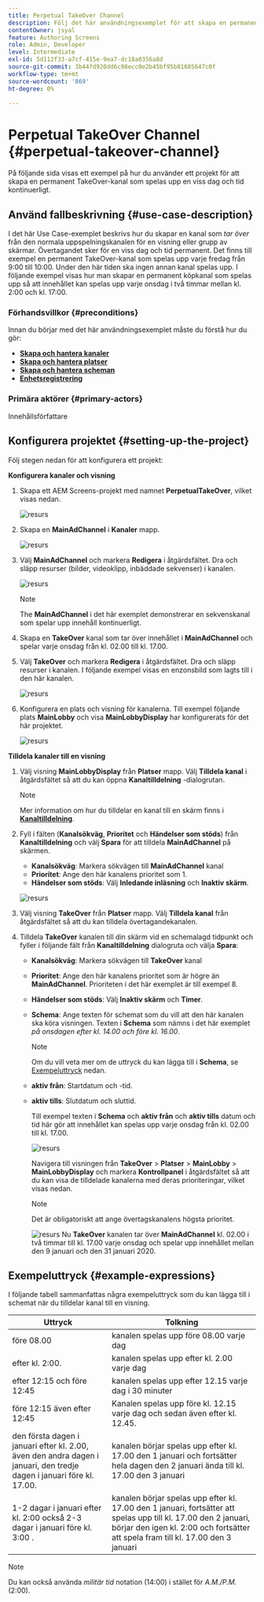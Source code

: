 ```yaml
---
title: Perpetual TakeOver Channel
description: Följ det här användningsexemplet för att skapa en permanent TakeOver-kanal.
contentOwner: jsyal
feature: Authoring Screens
role: Admin, Developer
level: Intermediate
exl-id: 5d112f33-a7cf-415e-9ea7-dc18a0356a8d
source-git-commit: 3b44fd920dd6c98ecc0e2b45bf95b81685647c0f
workflow-type: tm+mt
source-wordcount: '869'
ht-degree: 0%

---
```


# Perpetual TakeOver Channel {#perpetual-takeover-channel}

På följande sida visas ett exempel på hur du använder ett projekt för att skapa en permanent TakeOver-kanal som spelas upp en viss dag och tid kontinuerligt.

## Använd fallbeskrivning {#use-case-description}

I det här Use Case-exemplet beskrivs hur du skapar en kanal som *tar över* från den normala uppspelningskanalen för en visning eller grupp av skärmar. Övertagandet sker för en viss dag och tid permanent.
Det finns till exempel en permanent TakeOver-kanal som spelas upp varje fredag från 9:00 till 10:00. Under den här tiden ska ingen annan kanal spelas upp. I följande exempel visas hur man skapar en permanent köpkanal som spelas upp så att innehållet kan spelas upp varje onsdag i två timmar mellan kl. 2:00 och kl. 17:00.

### Förhandsvillkor {#preconditions}

Innan du börjar med det här användningsexemplet måste du förstå hur du gör:

* **[Skapa och hantera kanaler](managing-channels.md)**
* **[Skapa och hantera platser](managing-locations.md)**
* **[Skapa och hantera scheman](managing-schedules.md)**
* **[Enhetsregistrering](device-registration.md)**

### Primära aktörer {#primary-actors}

Innehållsförfattare

## Konfigurera projektet {#setting-up-the-project}

Följ stegen nedan för att konfigurera ett projekt:

**Konfigurera kanaler och visning**

1. Skapa ett AEM Screens-projekt med namnet **PerpetualTakeOver**, vilket visas nedan.

   ![resurs](assets/p_usecase1.png)

1. Skapa en **MainAdChannel** i **Kanaler** mapp.

   ![resurs](assets/p_usecase2.png)

1. Välj **MainAdChannel** och markera **Redigera** i åtgärdsfältet. Dra och släpp resurser (bilder, videoklipp, inbäddade sekvenser) i kanalen.

   ![resurs](assets/p_usecase3.png)


   >[!NOTE]
   >The **MainAdChannel** i det här exemplet demonstrerar en sekvenskanal som spelar upp innehåll kontinuerligt.

1. Skapa en **TakeOver** kanal som tar över innehållet i **MainAdChannel** och spelar varje onsdag från kl. 02.00 till kl. 17.00.

1. Välj **TakeOver** och markera **Redigera** i åtgärdsfältet. Dra och släpp resurser i kanalen. I följande exempel visas en enzonsbild som lagts till i den här kanalen.

   ![resurs](assets/p_usecase4.png)

1. Konfigurera en plats och visning för kanalerna. Till exempel följande plats **MainLobby** och visa **MainLobbyDisplay** har konfigurerats för det här projektet.

   ![resurs](assets/p_usecase5.png)

**Tilldela kanaler till en visning**

1. Välj visning **MainLobbyDisplay** från **Platser** mapp. Välj **Tilldela kanal** i åtgärdsfältet så att du kan öppna **Kanaltilldelning** -dialogrutan.

   >[!NOTE]
   >Mer information om hur du tilldelar en kanal till en skärm finns i **[Kanaltilldelning](channel-assignment.md)**.

1. Fyll i fälten (**Kanalsökväg**, **Prioritet** och **Händelser som stöds**) från **Kanaltilldelning** och välj **Spara** för att tilldela **MainAdChannel** på skärmen.

   * **Kanalsökväg**: Markera sökvägen till **MainAdChannel** kanal
   * **Prioritet**: Ange den här kanalens prioritet som 1.
   * **Händelser som stöds**: Välj **Inledande inläsning** och **Inaktiv skärm**.

   ![resurs](assets/p_usecase6.png)

1. Välj visning **TakeOver** från **Platser** mapp. Välj **Tilldela kanal** från åtgärdsfältet så att du kan tilldela övertagandekanalen.

1. Tilldela **TakeOver** kanalen till din skärm vid en schemalagd tidpunkt och fyller i följande fält från **Kanaltilldelning** dialogruta och välja **Spara**:

   * **Kanalsökväg**: Markera sökvägen till **TakeOver** kanal
   * **Prioritet**: Ange den här kanalens prioritet som är högre än **MainAdChannel**. Prioriteten i det här exemplet är till exempel 8.
   * **Händelser som stöds**: Välj **Inaktiv skärm** och **Timer**.
   * **Schema**: Ange texten för schemat som du vill att den här kanalen ska köra visningen. Texten i **Schema** som nämns i det här exemplet *på onsdagen efter kl. 14.00 och före kl. 16.00*.

     >[!NOTE]
     >Om du vill veta mer om de uttryck du kan lägga till i **Schema**, se [Exempeluttryck](#example-expressions) nedan.
   * **aktiv från**: Startdatum och -tid.
   * **aktiv tills**: Slutdatum och sluttid.

     Till exempel texten i **Schema** och **aktiv från** och **aktiv tills** datum och tid här gör att innehållet kan spelas upp varje onsdag från kl. 02.00 till kl. 17.00.


     ![resurs](assets/p_usecase7.png)

     Navigera till visningen från **TakeOver** > **Platser** > **MainLobby** > **MainLobbyDisplay** och markera **Kontrollpanel** i åtgärdsfältet så att du kan visa de tilldelade kanalerna med deras prioriteringar, vilket visas nedan.

     >[!NOTE]
     >Det är obligatoriskt att ange övertagskanalens högsta prioritet.

     ![resurs](assets/p_usecase8.png)
Nu **TakeOver** kanalen tar över **MainAdChannel** kl. 02.00 i två timmar till kl. 17.00 varje onsdag och spelar upp innehållet mellan den 9 januari och den 31 januari 2020.

## Exempeluttryck {#example-expressions}

I följande tabell sammanfattas några exempeluttryck som du kan lägga till i schemat när du tilldelar kanal till en visning.

| **Uttryck** | **Tolkning** |
|---|---|
| före 08.00 | kanalen spelas upp före 08.00 varje dag |
| efter kl. 2:00. | kanalen spelas upp efter kl. 2.00 varje dag |
| efter 12:15 och före 12:45 | kanalen spelas upp efter 12.15 varje dag i 30 minuter |
| före 12:15 även efter 12:45 | Kanalen spelas upp före kl. 12.15 varje dag och sedan även efter kl. 12.45. |
| den första dagen i januari efter kl. 2.00, även den andra dagen i januari, den tredje dagen i januari före kl. 17.00. | kanalen börjar spelas upp efter kl. 17.00 den 1 januari och fortsätter hela dagen den 2 januari ända till kl. 17.00 den 3 januari |
| 1-2 dagar i januari efter kl. 2:00 också 2-3 dagar i januari före kl. 3:00 . | kanalen börjar spelas upp efter kl. 17.00 den 1 januari, fortsätter att spelas upp till kl. 17.00 den 2 januari, börjar den igen kl. 2:00 och fortsätter att spela fram till kl. 17.00 den 3 januari |

>[!NOTE]
>
>Du kan också använda _militär tid_ notation (14:00) i stället för *A.M./P.M.* (2:00).
